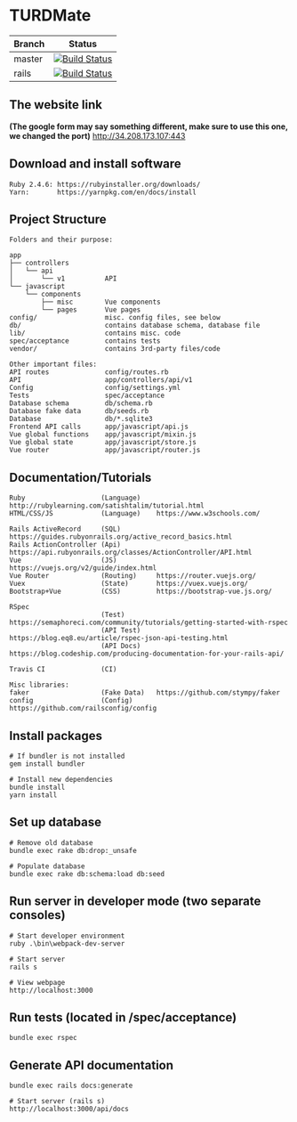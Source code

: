 # TURDMate

| Branch        | Status        |
| ------------- |:-------------:|
| master      | [![Build Status](https://travis-ci.org/tangandrew/CSE110-Project.svg?branch=master)](https://travis-ci.org/tangandrew/CSE110-Project) |
| rails      | [![Build Status](https://travis-ci.org/tangandrew/CSE110-Project.svg?branch=rails)](https://travis-ci.org/tangandrew/CSE110-Project) |

## The website link

<b>(The google form may say something different, make sure to use this one, we changed the port)</b>
http://34.208.173.107:443

## Download and install software
    Ruby 2.4.6: https://rubyinstaller.org/downloads/
    Yarn:       https://yarnpkg.com/en/docs/install

## Project Structure
    Folders and their purpose:
    
    app
    ├── controllers
    │   └── api
    │       └── v1          API
    └── javascript
        └── components
            ├── misc        Vue components
            └── pages       Vue pages
    config/                 misc. config files, see below
    db/                     contains database schema, database file
    lib/                    contains misc. code
    spec/acceptance         contains tests
    vendor/                 contains 3rd-party files/code
    
    Other important files:
    API routes              config/routes.rb
    API                     app/controllers/api/v1
    Config                  config/settings.yml
    Tests                   spec/acceptance
    Database schema         db/schema.rb
    Database fake data      db/seeds.rb
    Database                db/*.sqlite3
    Frontend API calls      app/javascript/api.js
    Vue global functions    app/javascript/mixin.js
    Vue global state        app/javascript/store.js
    Vue router              app/javascript/router.js

## Documentation/Tutorials
    Ruby                   (Language)    http://rubylearning.com/satishtalim/tutorial.html
    HTML/CSS/JS            (Language)    https://www.w3schools.com/
    
    Rails ActiveRecord     (SQL)         https://guides.rubyonrails.org/active_record_basics.html
    Rails ActionController (Api)         https://api.rubyonrails.org/classes/ActionController/API.html 
    Vue                    (JS)          https://vuejs.org/v2/guide/index.html
    Vue Router             (Routing)     https://router.vuejs.org/
    Vuex                   (State)       https://vuex.vuejs.org/
    Bootstrap+Vue          (CSS)         https://bootstrap-vue.js.org/
    
    RSpec                  
                           (Test)        https://semaphoreci.com/community/tutorials/getting-started-with-rspec
                           (API Test)    https://blog.eq8.eu/article/rspec-json-api-testing.html
                           (API Docs)    https://blog.codeship.com/producing-documentation-for-your-rails-api/
    
    Travis CI              (CI)
    
    Misc libraries:
    faker                  (Fake Data)   https://github.com/stympy/faker
    config                 (Config)      https://github.com/railsconfig/config
    
## Install packages
    # If bundler is not installed
    gem install bundler

    # Install new dependencies
    bundle install
    yarn install

## Set up database
    # Remove old database
    bundle exec rake db:drop:_unsafe

    # Populate database
    bundle exec rake db:schema:load db:seed
    
## Run server in developer mode (two separate consoles)
    # Start developer environment
    ruby .\bin\webpack-dev-server
    
    # Start server
    rails s
    
    # View webpage
    http://localhost:3000

## Run tests (located in /spec/acceptance)
    bundle exec rspec
    
## Generate API documentation
    bundle exec rails docs:generate
    
    # Start server (rails s)
    http://localhost:3000/api/docs
